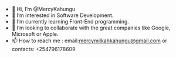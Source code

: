 - 👋 Hi, I’m @MercyKahungu
- 👀 I’m interested in Software Development.
- 🌱 I’m currently learning Front-End programming.
- 💞️ I’m looking to collaborate with the great companies like Google, Microsoft or Apple.
- 📫 How to reach me : email:mercymilkahkahungu@gmail.com or contacts: +254796178609

<!---
MercyKahungu/MercyKahungu is a ✨ special ✨ repository because its `README.md` (this file) appears on your GitHub profile.
You can click the Preview link to take a look at your changes.
--->
